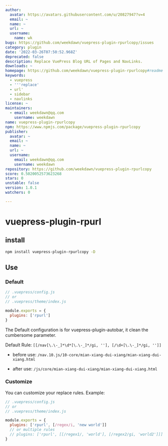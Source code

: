 ```yaml
---
author:
  avatar: https://avatars.githubusercontent.com/u/20827947?v=4
  email: ~
  name: ~
  url: ~
  username:
    name: wk
bugs: https://github.com/weekdawn/vuepress-plugin-rpurlcopy/issues
category: plugin
date: '2022-03-26T07:50:52.968Z'
deprecated: false
description: Replace VuePress Blog URL of Pages and NavLinks.
downloads: ~
homepage: https://github.com/weekdawn/vuepress-plugin-rpurlcopy#readme
keywords:
  - vuepress
  - '''replace'
  - url'
  - sidebar
  - navlinks
license: ~
maintainers:
  - email: weekdawn@qq.com
    username: weekdawn
name: vuepress-plugin-rpurlcopy
npm: https://www.npmjs.com/package/vuepress-plugin-rpurlcopy
publisher:
  avatar: ~
  email: ~
  name: ~
  url: ~
  username:
    email: weekdawn@qq.com
    username: weekdawn
repository: https://github.com/weekdawn/vuepress-plugin-rpurlcopy
score: 0.5020052573623268
stars: 0
unstable: false
version: 1.0.1
watchers: 0

---
```


# vuepress-plugin-rpurl

## install
```bash
npm install vuepress-plugin-rpurlcopy -D
```

## Use
### Default
```js
// .vuepress/config.js
// or
// .vuepress/theme/index.js

module.exports = {
  plugins: ['rpurl']
}
```

The Default configuration is for vuepress-plugin-autobar, it clean the cumbersome parameter.

Default Rule: `[[/nav[\.\-_]*\d*[\.\-_]*/gi, ''], [/\d+[\.\-_]*/gi, '']]`

* before use:
`/nav.10.js/10-core/mian-xiang-dui-xiang/mian-xiang-dui-xiang.html`

* after use:
`/js/core/mian-xiang-dui-xiang/mian-xiang-dui-xiang.html`

### Customize
You can customize your replace rules. Example:

```js
// .vuepress/config.js
// or
// .vuepress/theme/index.js

module.exports = {
  plugins: ['rpurl', [/regex/i, 'new world']]
  // or multiple rules
  // plugins: ['rpurl', [[/regex1/, 'world'], [/regex2/gi, 'world2']]]
}
```

